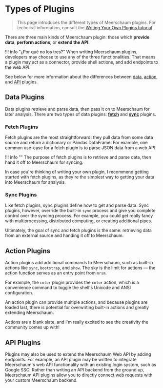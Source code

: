 # Types of Plugins

> This page introduces the different types of Meerschaum plugins. For technical information, consult the [Writing Your Own Plugins tutorial](/reference/plugins/writing-plugins/).

There are three main kinds of Meerschaum plugin: those which **provide data**, **perform actions**, or **extend the API**.

!!! info "¿Por qué no los tres?"
    When writing Meerschaum plugins, developers may choose to use any of the three functionalities. That means a plugin may act as a connector, provide shell actions, and add endpoints to the web API.

See below for more information about the differences between [data](#data-plugins), [action](#action-plugins), and [API](#api-plugins) plugins.


## Data Plugins

Data plugins retrieve and parse data, then pass it on to Meerschaum for later analysis. There are two types of data plugins: [**fetch**](#fetch-plugins) and [**sync**](#sync-plugins) plugins.

### Fetch Plugins

Fetch plugins are the most straightforward: they pull data from some data source and return a dictionary or Pandas DataFrame. For example, one common use-case for a fetch plugin is to parse JSON data from a web API.

!!! info ""
    The purpose of fetch plugins is to retrieve and parse data, then hand it off to Meerschaum for syncing.

In case you're thinking of writing your own plugin, I recommend getting started with fetch plugins, as they're the simplest way to getting your data into Meerschaum for analysis.

### Sync Plugins

Like fetch plugins, sync plugins define how to get and parse data. Sync plugins, however, override the built-in `sync` process and give you complete control over the syncing process. For example, you could get really fancy with multiprocessing, distributed computing, or creating additional pipes.

Ultimately, the goal of sync and fetch plugins is the same: retrieving data from an external source and handing it off to Meerschaum.

## Action Plugins

Action plugins add additional commands to Meerschaum, such as built-in actions like `sync`, `bootstrap`, and `show`. The sky is the limit for actions ― the action function serves as an entry point from `mrsm`.

For example, the `color` plugin provides the `color` action, which is a convenience command to toggle the shell's Unicode and ANSI configuration.

An action plugin can provide multiple actions, and because plugins are loaded last, there is potential for overwriting built-in actions and greatly extending Meerschaum.

Actions are a blank slate, and I'm really excited to see the creativity the community comes up with!

## API Plugins

Plugins may also be used to extend the Meerschaum Web API by adding endpoints. For example, an API plugin may be written to integrate Meerschaum's web API functionality with an existing login system, such as Google SSO. Rather than writing an API backend from the ground up, Meerschaum API plugins allow you to directly connect web requests with your custom Meerschaum backend.
